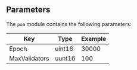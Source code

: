## Parameters

The `poa` module contains the following parameters:


| Key            | Type  	             | Example	     |
| -------------- | ------------------- | ------------- |
| Epoch		       | uint16	             | 30000		     |
| MaxValidators  | uunt16              | 100           |

